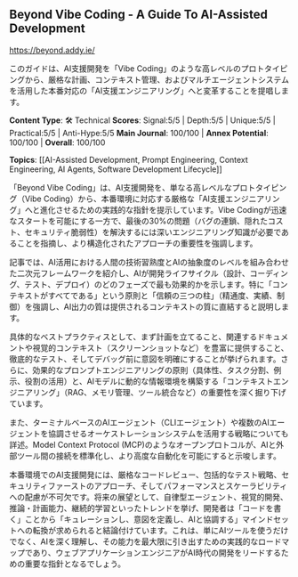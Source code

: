 ## Beyond Vibe Coding - A Guide To AI-Assisted Development

https://beyond.addy.ie/

このガイドは、AI支援開発を「Vibe Coding」のような高レベルのプロトタイピングから、厳格な計画、コンテキスト管理、およびマルチエージェントシステムを活用した本番対応の「AI支援エンジニアリング」へと変革することを提唱します。

**Content Type**: 🛠️ Technical
**Scores**: Signal:5/5 | Depth:5/5 | Unique:5/5 | Practical:5/5 | Anti-Hype:5/5
**Main Journal**: 100/100 | **Annex Potential**: 100/100 | **Overall**: 100/100

**Topics**: [[AI-Assisted Development, Prompt Engineering, Context Engineering, AI Agents, Software Development Lifecycle]]

「Beyond Vibe Coding」は、AI支援開発を、単なる高レベルなプロトタイピング（Vibe Coding）から、本番環境に対応する厳格な「AI支援エンジニアリング」へと進化させるための実践的な指針を提示しています。Vibe Codingが迅速なスタートを可能にする一方で、最後の30%の問題（バグの連鎖、隠れたコスト、セキュリティ脆弱性）を解決するには深いエンジニアリング知識が必要であることを指摘し、より構造化されたアプローチの重要性を強調します。

記事では、AI活用における人間の技術習熟度とAIの抽象度のレベルを組み合わせた二次元フレームワークを紹介し、AIが開発ライフサイクル（設計、コーディング、テスト、デプロイ）のどのフェーズで最も効果的かを示します。特に「コンテキストがすべてである」という原則と「信頼の三つの柱」（精通度、実績、制御）を強調し、AI出力の質は提供されるコンテキストの質に直結すると説明します。

具体的なベストプラクティスとして、まず計画を立てること、関連するドキュメントや視覚的コンテキスト（スクリーンショットなど）を豊富に提供すること、徹底的なテスト、そしてデバッグ前に意図を明確にすることが挙げられます。さらに、効果的なプロンプトエンジニアリングの原則（具体性、タスク分割、例示、役割の活用）と、AIモデルに動的な情報環境を構築する「コンテキストエンジニアリング」（RAG、メモリ管理、ツール統合など）の重要性を深く掘り下げています。

また、ターミナルベースのAIエージェント（CLIエージェント）や複数のAIエージェントを協調させるオーケストレーションシステムを活用する戦略についても詳述。Model Context Protocol (MCP)のようなオープンプロトコルが、AIと外部ツール間の接続を標準化し、より高度な自動化を可能にすると示唆します。

本番環境でのAI支援開発には、厳格なコードレビュー、包括的なテスト戦略、セキュリティファーストのアプローチ、そしてパフォーマンスとスケーラビリティへの配慮が不可欠です。将来の展望として、自律型エージェント、視覚的開発、推論・計画能力、継続的学習といったトレンドを挙げ、開発者は「コードを書く」ことから「キュレーションし、意図を定義し、AIと協調する」マインドセットへの転換が求められると結論付けています。これは、単にAIツールを使うだけでなく、AIを深く理解し、その能力を最大限に引き出すための実践的なロードマップであり、ウェブアプリケーションエンジニアがAI時代の開発をリードするための重要な指針となるでしょう。